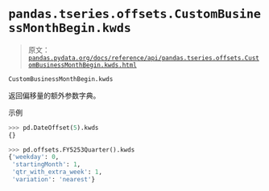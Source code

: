 # `pandas.tseries.offsets.CustomBusinessMonthBegin.kwds`

> 原文：[`pandas.pydata.org/docs/reference/api/pandas.tseries.offsets.CustomBusinessMonthBegin.kwds.html`](https://pandas.pydata.org/docs/reference/api/pandas.tseries.offsets.CustomBusinessMonthBegin.kwds.html)

```py
CustomBusinessMonthBegin.kwds
```

返回偏移量的额外参数字典。

示例

```py
>>> pd.DateOffset(5).kwds
{} 
```

```py
>>> pd.offsets.FY5253Quarter().kwds
{'weekday': 0,
 'startingMonth': 1,
 'qtr_with_extra_week': 1,
 'variation': 'nearest'} 
```
